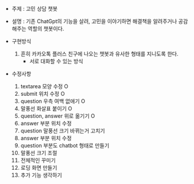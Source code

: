 - 주제 : 고민 상담 챗봇
- 설명 : 기존 ChatGpt의 기능을 살려, 고민을 이야기하면 해결책을 알려주거나 공감해주는 역할의 챗봇이다.
- 구현방식
  1) 흔히 카카오톡 플러스 친구에 나오는 챗봇과 유사한 형태를 지니도록 한다.
  	  * 서로 대화할 수 있는 방식

- 수정사항
  1) textarea 모양 수정 O
  2) submit 위치 수정 O
  3) question 우측 여백 없애기 O
  4) 말풍선 화살표 붙이기 O
  5) question, answer 위로 옮기기 O
  6) answer 부분 위치 수정
  7) question 말풍선 크기 바뀌는거 고치기
  8) answer 부분 위치 수정
  9) question 부분도 chatbot 형태로 만들기 
  10) 말풍선 크기 조절
  11) 전체적인 꾸미기
  12) 로딩 화면 만들기
  13) 추가 기능 생각하기
